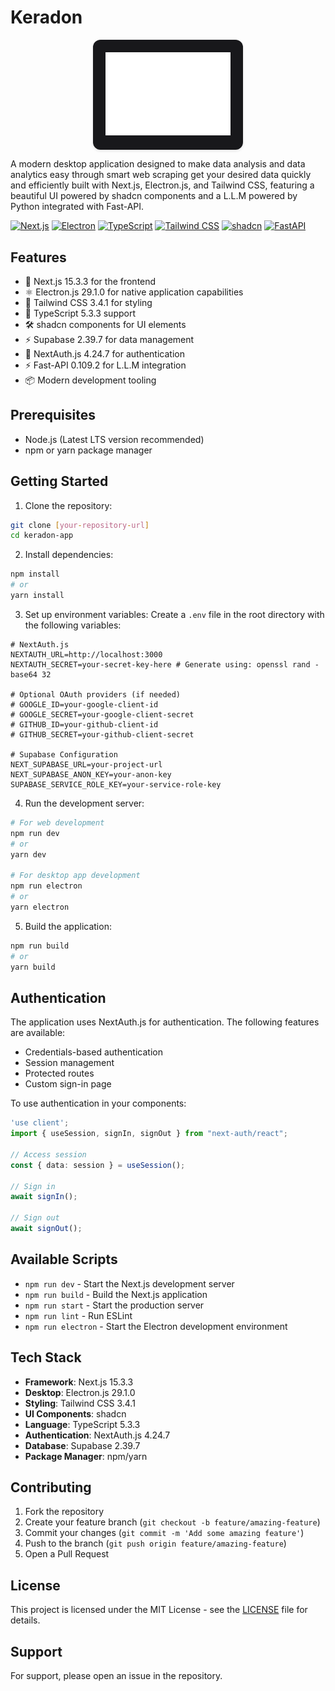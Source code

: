 # Keradon 

<div align="center">
  <div style="background-color: #18181B; display: inline-block; padding: 20px; border-radius: 12px; box-shadow: 0 2px 4px rgba(0,0,0,0.1);">
    <img src="public/logo-white.png" alt="Keradon Logo" width="200"/>
  </div>
</div>

A modern desktop application designed to make data analysis and data analytics easy through smart web scraping get your desired data quickly and efficiently
built with Next.js, Electron.js, and Tailwind CSS, featuring a beautiful UI powered by shadcn components and a L.L.M powered by Python integrated with Fast-API.

[![Next.js](https://img.shields.io/badge/Next.js-15.3.3-000000?style=flat-square&logo=next.js&logoColor=white)](https://nextjs.org/)
[![Electron](https://img.shields.io/badge/Electron-29.1.0-2C2E3B?style=flat-square&logo=electron&logoColor=white)](https://www.electronjs.org/)
[![TypeScript](https://img.shields.io/badge/TypeScript-5.3.3-1E1E1E?style=flat-square&logo=typescript&logoColor=white)](https://www.typescriptlang.org/)
[![Tailwind CSS](https://img.shields.io/badge/Tailwind_CSS-3.4.1-1E293B?style=flat-square&logo=tailwind-css&logoColor=white)](https://tailwindcss.com/)
[![shadcn](https://img.shields.io/badge/shadcn-UI-18181B?style=flat-square&logoColor=white)](https://ui.shadcn.com/)
[![FastAPI](https://img.shields.io/badge/FastAPI-0.109.2-009688?style=flat-square&logo=fastapi&logoColor=white)](https://fastapi.tiangolo.com/)
## Features

- 🚀 Next.js 15.3.3 for the frontend
- ⚛ Electron.js 29.1.0 for native application capabilities
- 🎨 Tailwind CSS 3.4.1 for styling
- 🎯 TypeScript 5.3.3 support
- 🛠️ shadcn components for UI elements
- ⚡ Supabase 2.39.7 for data management
- 🔐 NextAuth.js 4.24.7 for authentication
- ⚡ Fast-API 0.109.2 for L.L.M integration
- 📦 Modern development tooling

## Prerequisites

- Node.js (Latest LTS version recommended)
- npm or yarn package manager

## Getting Started

1. Clone the repository:
```bash
git clone [your-repository-url]
cd keradon-app
```

2. Install dependencies:
```bash
npm install
# or
yarn install
```

3. Set up environment variables:
Create a `.env` file in the root directory with the following variables:
```env
# NextAuth.js
NEXTAUTH_URL=http://localhost:3000
NEXTAUTH_SECRET=your-secret-key-here # Generate using: openssl rand -base64 32

# Optional OAuth providers (if needed)
# GOOGLE_ID=your-google-client-id
# GOOGLE_SECRET=your-google-client-secret
# GITHUB_ID=your-github-client-id
# GITHUB_SECRET=your-github-client-secret

# Supabase Configuration
NEXT_SUPABASE_URL=your-project-url
NEXT_SUPABASE_ANON_KEY=your-anon-key
SUPABASE_SERVICE_ROLE_KEY=your-service-role-key
```

4. Run the development server:
```bash
# For web development
npm run dev
# or
yarn dev

# For desktop app development
npm run electron
# or
yarn electron
```

5. Build the application:
```bash
npm run build
# or
yarn build
```

## Authentication

The application uses NextAuth.js for authentication. The following features are available:

- Credentials-based authentication
- Session management
- Protected routes
- Custom sign-in page

To use authentication in your components:

```typescript
'use client';
import { useSession, signIn, signOut } from "next-auth/react";

// Access session
const { data: session } = useSession();

// Sign in
await signIn();

// Sign out
await signOut();
```

## Available Scripts

- `npm run dev` - Start the Next.js development server
- `npm run build` - Build the Next.js application
- `npm run start` - Start the production server
- `npm run lint` - Run ESLint
- `npm run electron` - Start the Electron development environment

## Tech Stack

- **Framework**: Next.js 15.3.3
- **Desktop**: Electron.js 29.1.0
- **Styling**: Tailwind CSS 3.4.1
- **UI Components**: shadcn
- **Language**: TypeScript 5.3.3
- **Authentication**: NextAuth.js 4.24.7
- **Database**: Supabase 2.39.7
- **Package Manager**: npm/yarn

## Contributing

1. Fork the repository
2. Create your feature branch (`git checkout -b feature/amazing-feature`)
3. Commit your changes (`git commit -m 'Add some amazing feature'`)
4. Push to the branch (`git push origin feature/amazing-feature`)
5. Open a Pull Request

## License

This project is licensed under the MIT License - see the [LICENSE](LICENSE) file for details.


## Support

For support, please open an issue in the repository. 
